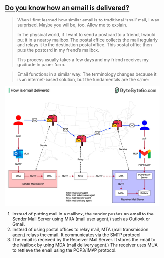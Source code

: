 ## [Do you know how an email is delivered?](https://twitter.com/alexxubyte/status/1537462742025576449)

> When I first learned how similar email is to traditional ‘snail’ mail, I was surprised. Maybe you will be, too. Allow me to explain.
> 
> In the physical world, if I want to send a postcard to a friend, I would put it in a nearby mailbox. The postal office collects the mail regularly and relays it to the destination postal office. This postal office then puts the postcard in my friend’s mailbox.
> 
> This process usually takes a few days and my friend receives my gratitude in paper form.

> Email functions in a similar way. The terminology changes because it is an internet-based solution, but the fundamentals are the same:

![email](email.jpeg)

1. Instead of putting mail in a mailbox, the sender pushes an email to the Sender Mail Server using MUA (mail user agent,) such as Outlook or Gmail.
2. Instead of using postal offices to relay mail, MTA (mail transmission agent) relays the email. It communicates via the SMTP protocol.
3. The email is received by the Receiver Mail Server. It stores the email to the Mailbox by using MDA (mail delivery agent.) The receiver uses MUA to retrieve the email using the POP3/IMAP protocol.